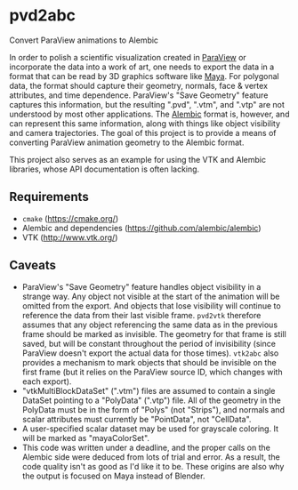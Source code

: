 # pvd2abc
Convert ParaView animations to Alembic

In order to polish a scientific visualization created in
[ParaView](http://www.paraview.org/) or incorporate the data into a work
of art, one needs to export the data in a format that can be read by 3D
graphics software like
[Maya](http://www.autodesk.com/products/maya/overview).  For polygonal
data, the format should capture their geometry, normals, face & vertex
attributes, and time dependence.  ParaView's "Save Geometry" feature
captures this information, but the resulting ".pvd", ".vtm", and ".vtp"
are not understood by most other applications.  The
[Alembic](http://www.alembic.io/) format is, however, and can represent
this same information, along with things like object visibility and
camera trajectories.  The goal of this project is to provide a means of
converting ParaView animation geometry to the Alembic format.

This project also serves as an example for using the VTK and Alembic
libraries, whose API documentation is often lacking.

## Requirements
* `cmake` (https://cmake.org/)
* Alembic and dependencies (https://github.com/alembic/alembic)
* VTK (http://www.vtk.org/)

## Caveats
* ParaView's "Save Geometry" feature handles object visibility in a
strange way.  Any object not visible at the start of the animation will
be omitted from the export.  And objects that lose visibility will
continue to reference the data from their last visible frame.  `pvd2vtk`
therefore assumes that any object referencing the same data as in the
previous frame should be marked as invisible.  The geometry for that
frame is still saved, but will be constant throughout the period of
invisibility (since ParaView doesn't export the actual data for those
times).  `vtk2abc` also provides a mechanism to mark objects that should
be invisible on the first frame (but it relies on the ParaView source
ID, which changes with each export).
* "vtkMultiBlockDataSet" (".vtm") files are assumed to contain a single
DataSet pointing to a "PolyData" (".vtp") file.  All of the geometry in
the PolyData must be in the form of "Polys" (not "Strips"), and normals
and scalar attributes must currently be "PointData", not "CellData".
* A user-specified scalar dataset may be used for grayscale coloring.
It will be marked as "mayaColorSet".
* This code was written under a deadline, and the proper calls on the
Alembic side were deduced from lots of trial and error.  As a result,
the code quality isn't as good as I'd like it to be.  These origins are
also why the output is focused on Maya instead of Blender.
